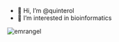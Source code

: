 - 👋 Hi, I’m @quinterol
- 👀 I’m interested in bioinformatics
<!---
quinterol/quinterol is a ✨ special ✨ repository because its `README.md` (this file) appears on your GitHub profile.
You can click the Preview link to take a look at your changes.
--->
<p><img align="left" src="https://github-readme-stats.vercel.app/api/top-langs?username=quinterol&show_icons=true&locale=en&layout=compact" alt="emrangel" /></p
